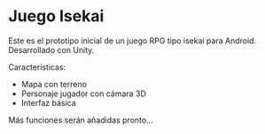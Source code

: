 # Juego Isekai

Este es el prototipo inicial de un juego RPG tipo isekai para Android. Desarrollado con Unity.

Características:
- Mapa con terreno
- Personaje jugador con cámara 3D
- Interfaz básica

Más funciones serán añadidas pronto...
